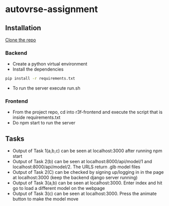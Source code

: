 # autovrse-assignment
## Installation
[Clone the repo](git@github.com:danieljkpraveen/autovrse-assignment.git)
### Backend
- Create a python virtual environment
- Install the dependencies
```bash
pip install -r requirements.txt
```
- To run the server execute run.sh
### Frontend
- From the project repo, cd into r3f-frontend and execute the script that is inside requirements.txt
- Do npm start to run the server

## Tasks
- Output of Task 1(a,b,c) can be seen at localhost:3000 after running npm start
- Output of Task 2(b) can be seen at localhost:8000/api/model/1 and localhost:8000/api/model/2. The URLS return .glb model files
- Output of Task 2(C) can be checked by signing up/logging in in the page at localhost:3000 (keep the backend django server running)
- Output of Task 3(a,b) can be seen at localhost:3000. Enter index and hit go to load a different model on the webpage
- Output of Task 3(c) can be seen at localhost:3000. Press the animate button to make the model move
